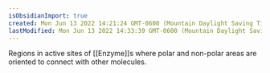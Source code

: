 ```yaml
---
isObsidianImport: true
created: Mon Jun 13 2022 14:21:24 GMT-0600 (Mountain Daylight Saving Time)
lastModified: Mon Jun 13 2022 14:33:39 GMT-0600 (Mountain Daylight Saving Time)
---
```

Regions in active sites of [[Enzyme]]s where polar and non-polar areas are oriented to connect with other molecules.
